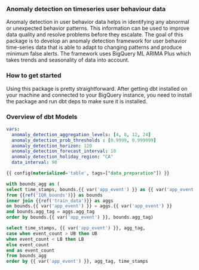 
### Anomaly detection on timeseries user behaviour data

Anomaly detection in user behavior data helps in identifying any abnormal or unexpected behavior patterns. This information can be used to improve data quality and resolve problems before they escalate. The goal of this package is to develop an anomaly detection framework for user behavior time-series data that is able to adapt to changing patterns and produce minimum false alerts. The framework uses BigQuery ML ARIMA Plus which takes trends and seasonality of data into account.


### How to get started 

Using this package is pretty straightforward. After getting dbt installed on your machine and connected to your BigQuery instance, you need to install the package and run dbt deps to make sure it is installed. 

### Overview of dbt Models 

``` yml
vars:
  anomaly_detection_aggregation_levels: [4, 8, 12, 24]
  anomaly_detection_prob_thresholds : [0.9999, 0.999999]
  anomaly_detection_horizon: 120
  anomaly_detection_forecast_interval: 10
  anomaly_detection_holiday_region: "CA"
  data_interval: 90
```

``` sql
{{ config(materialized='table', tags=["data_preparation"]) }}

with bounds_agg as (
select time_stamps, bounds.{{ var('app_event') }} as {{ var('app_event') }}, bounds.agg_tag as agg_tag, event_count, LB, UB
from {{ref('IQR_bounds')}} as bounds
inner join {{ref('train_data')}} as aggs
on bounds.{{ var('app_event') }} = aggs.{{ var('app_event') }}
and bounds.agg_tag = aggs.agg_tag
order by bounds.{{ var('app_event') }}, bounds.agg_tag)

select time_stamps, {{ var('app_event') }}, agg_tag,
case when event_count > UB then UB
when event_count < LB then LB
else event_count
end as event_count
from bounds_agg
order by {{ var('app_event') }}, agg_tag, time_stamps
```
